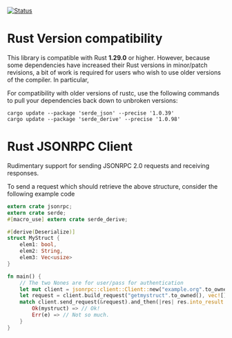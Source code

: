 [![Status](https://travis-ci.org/apoelstra/rust-jsonrpc.png?branch=master)](https://travis-ci.org/apoelstra/rust-jsonrpc)

# Rust Version compatibility

This library is compatible with Rust **1.29.0** or higher. However, because some
dependencies have increased their Rust versions in minor/patch revisions, a bit
of work is required for users who wish to use older versions of the compiler.
In particular,

For compatibility with older versions of rustc, use the following commands to
pull your dependencies back down to unbroken versions:
```
cargo update --package 'serde_json' --precise '1.0.39'
cargo update --package 'serde_derive' --precise '1.0.98'
```

# Rust JSONRPC Client

Rudimentary support for sending JSONRPC 2.0 requests and receiving responses.

To send a request which should retrieve the above structure, consider the following
example code

```rust
extern crate jsonrpc;
extern crate serde;
#[macro_use] extern crate serde_derive;

#[derive(Deserialize)]
struct MyStruct {
    elem1: bool,
    elem2: String,
    elem3: Vec<usize>
}

fn main() {
    // The two Nones are for user/pass for authentication
    let mut client = jsonrpc::client::Client::new("example.org".to_owned(), None, None);
    let request = client.build_request("getmystruct".to_owned(), vec![]);
    match client.send_request(&request).and_then(|res| res.into_result::<MyStruct>()) {
        Ok(mystruct) => // Ok!
        Err(e) => // Not so much.
    }
}

```

